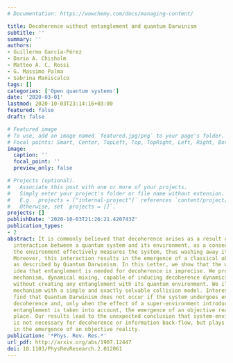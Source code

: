 ```yaml
---
# Documentation: https://wowchemy.com/docs/managing-content/

title: Decoherence without entanglement and quantum Darwinism
subtitle: ''
summary: ''
authors:
- Guillermo García-Pérez
- Dario A. Chisholm
- Matteo A. C. Rossi
- G. Massimo Palma
- Sabrina Maniscalco
tags: []
categories: ['Open quantum systems']
date: '2020-03-01'
lastmod: 2020-10-03T23:14:16+03:00
featured: false
draft: false

# Featured image
# To use, add an image named `featured.jpg/png` to your page's folder.
# Focal points: Smart, Center, TopLeft, Top, TopRight, Left, Right, BottomLeft, Bottom, BottomRight.
image:
  caption: ''
  focal_point: ''
  preview_only: false

# Projects (optional).
#   Associate this post with one or more of your projects.
#   Simply enter your project's folder or file name without extension.
#   E.g. `projects = ["internal-project"]` references `content/project/deep-learning/index.md`.
#   Otherwise, set `projects = []`.
projects: []
publishDate: '2020-10-03T21:26:21.420743Z'
publication_types:
- 2
abstract: It is commonly believed that decoherence arises as a result of the entangling
  interaction between a quantum system and its environment, as a consequence of which
  the environment effectively measures the system, thus washing away its quantum properties.
  Moreover, this interaction results in the emergence of a classical objective reality,
  as described by Quantum Darwinism. In this Letter, we show that the widely believed
  idea that entanglement is needed for decoherence is imprecise. We propose a new
  mechanism, dynamical mixing, capable of inducing decoherence dynamics on a system
  without creating any entanglement with its quantum environment. We illustrate this
  mechanism with a simple and exactly solvable collision model. Interestingly, we
  find that Quantum Darwinism does not occur if the system undergoes entanglement-free
  decoherence and, only when the effect of a super-environment introducing system-environment
  entanglement is taken into account, the emergence of an objective reality takes
  place. Our results lead to the unexpected conclusion that system-environment entanglement
  is not necessary for decoherence or information back-flow, but plays a crucial role
  in the emergence of an objective reality.
publication: '*Phys. Rev. Res.*'
url_pdf: http://arxiv.org/abs/1907.12447
doi: 10.1103/PhysRevResearch.2.012061
---
```

